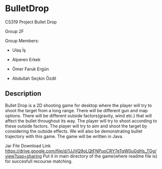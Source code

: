 # BulletDrop

CS319 Project Bullet Drop

Group 2F

Group Members:

- Ulaş İş

- Alperen Erkek

- Ömer Faruk Ergün

- Abdullah Seçkin Özdil


## Description 

Bullet Drop is a 2D shooting game for desktop where the player will try to shoot the target from a long range. There will be different gun and map options. There will be different outside factors(gravity, wind etc.) that will affect the bullet throughout its way. The player will try to shoot according to these outside factors. The player will try to aim and shoot the target by considering the outside effects. We will also be demonstrating bullet trajectory with this game. The game will be written in Java.

Jar File Download Link
https://drive.google.com/file/d/1JJVQ9oLQtFNPuoCRY7eTqW0uGdHs_TGg/view?usp=sharing
Put it in main directory of the game(where readme file is) for succesfull recourse matching.

